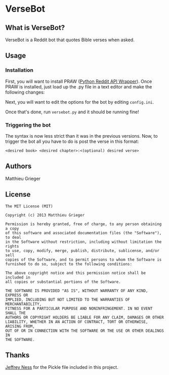 # VerseBot

## What is VerseBot?
VerseBot is a Reddit bot that quotes Bible verses when asked.

## Usage
### Installation
First, you will want to install PRAW ([Python Reddit API Wrapper](https://github.com/praw-dev/praw)).
Once PRAW is installed, just load up the .py file in a text editor and make the following changes:

Next, you will want to edit the options for the bot by editing `config.ini`.

Once that's done, run `versebot.py` and it should be running fine!

### Triggering the bot
The syntax is now less strict than it was in the previous versions. Now, to trigger the bot all you have to do is post the verse in this format:

`<desired book> <desired chapter>:<(optional) desired verse>`

## Authors
Matthieu Grieger

## License
	The MIT License (MIT)

	Copyright (c) 2013 Matthieu Grieger

	Permission is hereby granted, free of charge, to any person obtaining a copy
	of this software and associated documentation files (the "Software"), to deal
	in the Software without restriction, including without limitation the rights
	to use, copy, modify, merge, publish, distribute, sublicense, and/or sell
	copies of the Software, and to permit persons to whom the Software is
	furnished to do so, subject to the following conditions:

	The above copyright notice and this permission notice shall be included in
	all copies or substantial portions of the Software.

	THE SOFTWARE IS PROVIDED "AS IS", WITHOUT WARRANTY OF ANY KIND, EXPRESS OR
	IMPLIED, INCLUDING BUT NOT LIMITED TO THE WARRANTIES OF MERCHANTABILITY,
	FITNESS FOR A PARTICULAR PURPOSE AND NONINFRINGEMENT. IN NO EVENT SHALL THE
	AUTHORS OR COPYRIGHT HOLDERS BE LIABLE FOR ANY CLAIM, DAMAGES OR OTHER
	LIABILITY, WHETHER IN AN ACTION OF CONTRACT, TORT OR OTHERWISE, ARISING FROM,
	OUT OF OR IN CONNECTION WITH THE SOFTWARE OR THE USE OR OTHER DEALINGS IN
	THE SOFTWARE.

## Thanks
[Jeffrey Ness](https://github.com/jness) for the Pickle file included in this project.